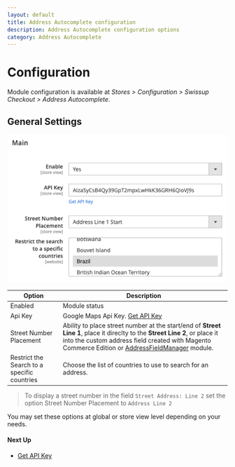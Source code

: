 ```yaml
---
layout: default
title: Address Autocomplete configuration
description: Address Autocomplete configuration options
category: Address Autocomplete
---
```


# Configuration

Module configuration is available at _Stores > Configuration > Swissup Checkout > Address Autocomplete_.

## General Settings

![General settings](/images/m2/address-autocomplete/configuration.png)

Option | Description
-------|------------
Enabled | Module status
Api Key | Google Maps Api Key. [Get API Key](../get-api-key/)
Street Number Placement | Ability to place street number at the start/end of **Street Line 1**, place it direclty to the **Street Line 2**, or place it into the custom address field created with Magento Commerce Edition or [AddressFieldManager](/m2/extensions/address-field-manager/) module.
Restrict the Search to a specific countries | Choose the list of countries to use to search for an address.

> To display a street number in the field `Street Address: Line 2` set the option Street Number Placement to `Address Line 2`

You may set these options at global or store view level depending on your needs.

#### Next Up

- [Get API Key](../get-api-key/)
